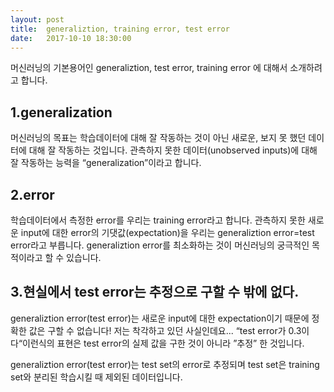 ```yaml
--- 
layout: post 
title:  generaliztion, training error, test error
date:   2017-10-10 18:30:00 
---   
```

머신러닝의 기본용어인 generaliztion, test error, training error 에 대해서 소개하려고 합니다.

1.generalization
--
머신러닝의 목표는 학습데이터에 대해 잘 작동하는 것이 아닌 새로운, 보지 못 했던 데이터에 대해 잘 작동하는 것입니다.
관측하지 못한 데이터(unobserved inputs)에 대해 잘 작동하는 능력을 “generalization”이라고 합니다.

2.error
--
학습데이터에서 측정한 error를 우리는 training error라고 합니다. 관측하지 못한 새로운 input에 대한 error의 기댓값(expectation)을 우리는 generaliztion error=test error라고 부릅니다. generaliztion error를 최소화하는 것이 머신러닝의 궁극적인 목적이라고 할 수 있습니다.

3.현실에서 test error는 추정으로 구할 수 밖에 없다.
--
generaliztion error(test error)는 새로운 input에 대한 expectation이기 때문에 정확한 값은 구할 수 없습니다! 저는 착각하고 있던 사실인데요... “test error가 0.3이다“이런식의 표현은 test error의 실제 값을 구한 것이 아니라 ”추정” 한 것입니다.

generaliztion error(test error)는 test set의 error로 추정되며 test set은 training set와 분리된 학습시킬 때 제외된 데이터입니다.
